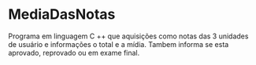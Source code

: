 # MediaDasNotas
Programa em linguagem C ++ que aquisições como notas das 3 unidades de usuário e informações o total e a mídia. Tambem informa se esta aprovado, reprovado ou em exame final.
